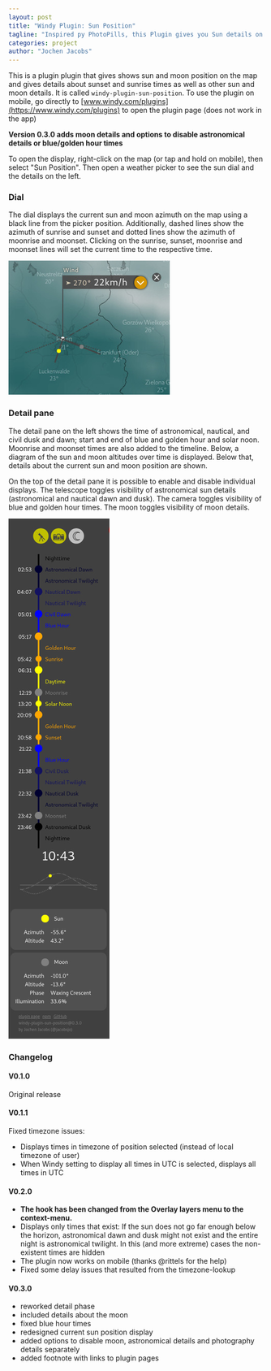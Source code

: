 ```yaml
---
layout: post
title: "Windy Plugin: Sun Position"
tagline: "Inspired py PhotoPills, this Plugin gives you Sun details on Windy.com"
categories: project
author: "Jochen Jacobs"
---
```


This is a plugin plugin that gives shows sun and moon position on the map and gives details about sunset and sunrise times as well as other sun and moon details. It is called ```windy-plugin-sun-position```. To use the plugin on mobile, go directly to [www.windy.com/plugins](https://www.windy.com/plugins) to open the plugin page (does not work in the app)

**Version 0.3.0 adds moon details and options to disable astronomical details or blue/golden hour times**

To open the display, right-click on the map (or tap and hold on mobile), then select "Sun Position". Then open a weather picker to see the sun dial and the details on the left.

### Dial
The dial displays the current sun and moon azimuth on the map using a black line from the picker position. Additionally, dashed lines show the azimuth of sunrise and sunset and dotted lines show the azimuth of moonrise and moonset. Clicking on the sunrise, sunset, moonrise and moonset lines will set the current time to the respective time.

![Sun dial](https://raw.githubusercontent.com/jacobsjo/windy-plugin-sun-position/master/pictures/sundial.jpg "Sun dial")

### Detail pane
The detail pane on the left shows the time of astronomical, nautical, and civil dusk and dawn; start and end of blue and golden hour and solar noon. Moonrise and moonset times are also added to the timeline. Below, a diagram of the sun and moon altitudes over time is displayed. Below that, details about the current sun and moon position are shown.

On the top of the detail pane it is possible to enable and disable individual displays. The telescope toggles visibility of astronomical sun details (astronomical and nautical dawn and dusk). The camera toggles visibility of blue and golden hour times. The moon toggles visibility of moon details.

![Sun detail pane](https://raw.githubusercontent.com/jacobsjo/windy-plugin-sun-position/master/pictures/sundetail.jpg "Sun detail pane")

### Changelog
#### V0.1.0
Original release

#### V0.1.1
Fixed timezone issues:
- Displays times in timezone of position selected (instead of local timezone of user)
- When Windy setting to display all times in UTC is selected, displays all times in UTC

#### V0.2.0
- **The hook has been changed from the Overlay layers menu to the context-menu.**
- Displays only times that exist: If the sun does not go far enough below the horizon, astronomical dawn and dusk might not exist and the entire night is astronomical twilight. In this (and more extreme) cases the non-existent times are hidden
- The plugin now works on mobile (thanks @rittels for the help)
- Fixed some delay issues that resulted from the timezone-lookup

#### V0.3.0
- reworked detail phase
- included details about the moon
- fixed blue hour times
- redesigned current sun position display
- added options to disable moon, astronomical details and photography details separately
- added footnote with links to plugin pages
